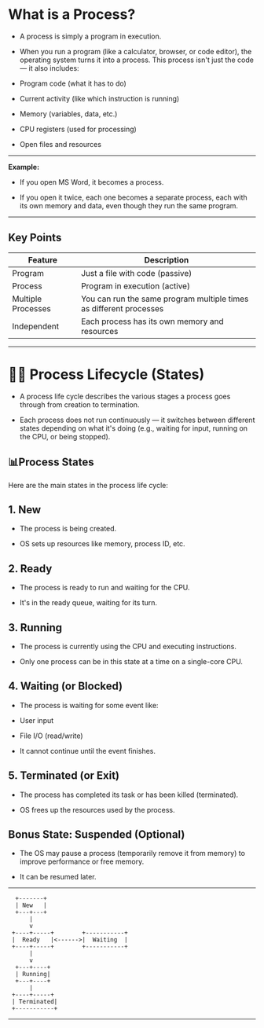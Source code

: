 # **What is a Process?**
- A process is simply a program in execution.
- When you run a program (like a calculator, browser, or code editor), the operating system turns it into a process. This process isn't just the code — it also includes:

- Program code (what it has to do)

-  Current activity (like which instruction is running)

-  Memory (variables, data, etc.)

-  CPU registers (used for processing)

- Open files and resources
---
**Example:**
- If you open MS Word, it becomes a process.

- If you open it twice, each one becomes a separate process, each with its own memory and data, even though they run the same program.
  
---
## Key Points

| Feature            | Description                                                        |
| ------------------ | ------------------------------------------------------------------ |
| Program            | Just a file with code (passive)                                    |
| Process            | Program in execution (active)                                      |
| Multiple Processes | You can run the same program multiple times as different processes |
| Independent        | Each process has its own memory and resources                      |

---
# 🚶‍♂️ **Process Lifecycle (States)**

- A process life cycle describes the various stages a process goes through from creation to termination.

- Each process does not run continuously — it switches between different states depending on what it's doing (e.g., waiting for input, running on the CPU, or being stopped).

## 📊**Process States**
Here are the main states in the process life cycle:

## **1. New**
-  The process is being created.

- OS sets up resources like memory, process ID, etc.

## **2. Ready**
- The process is ready to run and waiting for the CPU.

- It's in the ready queue, waiting for its turn.

## **3. Running**
- The process is currently using the CPU and executing instructions.

- Only one process can be in this state at a time on a single-core CPU.

## **4. Waiting (or Blocked)**
- The process is waiting for some event like:

- User input

- File I/O (read/write)

- It cannot continue until the event finishes.

## **5. Terminated (or Exit)**
- The process has completed its task or has been killed (terminated).

- OS frees up the resources used by the process.

## **Bonus State: Suspended (Optional)**
- The OS may pause a process (temporarily remove it from memory) to improve performance or free memory.

- It can be resumed later.

---
      +-------+ 
      | New   |
      +---+---+
          |
          v
     +----+-----+        +-----------+
     |  Ready   |<------>|  Waiting  |
     +----+-----+        +-----------+
          |
          v
      +---+----+
      | Running|
      +---+----+
          |
     +----+-----+
     | Terminated|
     +-----------+
---
